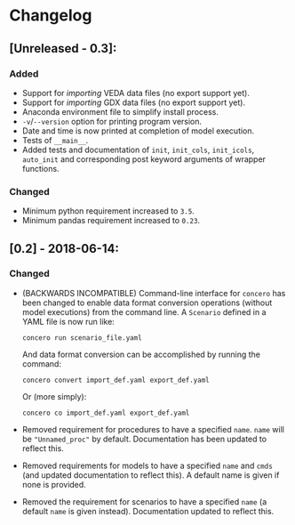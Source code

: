 # Changelog

## [Unreleased - 0.3]:

### Added

 * Support for *importing* VEDA data files (no export support yet).
 * Support for *importing* GDX data files (no export support yet).
 * Anaconda environment file to simplify install process.
 * `-v`/`--version` option for printing program version.
 * Date and time is now printed at completion of model execution.
 * Tests of ``__main__``.
 * Added tests and documentation of `init`, `init_cols`, `init_icols`, `auto_init` and corresponding post keyword arguments of wrapper functions.

### Changed

 * Minimum python requirement increased to `3.5`.
 * Minimum pandas requirement increased to `0.23`.

## [0.2] - 2018-06-14:

### Changed
 * (BACKWARDS INCOMPATIBLE) Command-line interface for ``concero`` has been changed to enable data format conversion operations (without model executions) from the command line. A ``Scenario`` defined in a YAML file is now run like:

    ```concero run scenario_file.yaml```

   And data format conversion can be accomplished by running the command:

   ```concero convert import_def.yaml export_def.yaml```

   Or (more simply):

   ```concero co import_def.yaml export_def.yaml```

 * Removed requirement for procedures to have a specified `name`. `name` will be `"Unnamed_proc"` by default. Documentation has been updated to reflect this.
 * Removed requirements for models to have a specified `name` and ``cmds`` (and updated documentation to reflect this). A default name is given if none is provided.
 * Removed the requirement for scenarios to have a specified ``name`` (a default ``name`` is given instead). Documentation updated to reflect this.